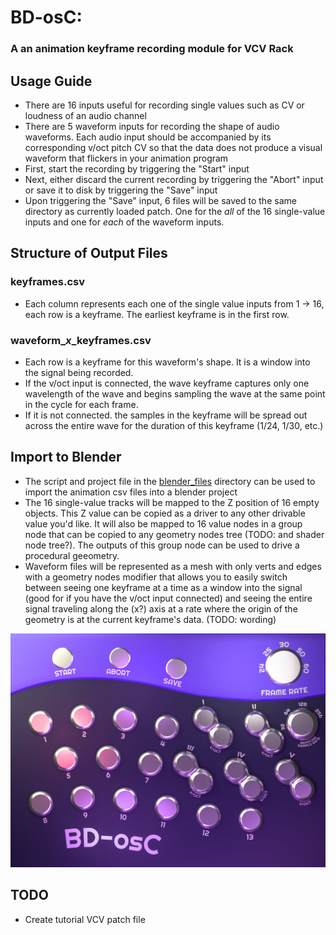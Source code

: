 # BD-osC:
### A an animation keyframe recording module for VCV Rack

## Usage Guide

- There are 16 inputs useful for recording single values such as CV or loudness of an audio channel
- There are 5 waveform inputs for recording the shape of audio waveforms. Each audio input should be accompanied by its corresponding v/oct pitch CV so that the data does not produce a visual waveform that flickers in your animation program
- First, start the recording by triggering the "Start" input
- Next, either discard the current recording by triggering the "Abort" input or save it to disk by triggering the "Save" input
- Upon triggering the "Save" input, 6 files will be saved to the same directory as currently loaded patch. One for the *all* of the 16 single-value inputs and one for *each* of the waveform inputs.

## Structure of Output Files

### keyframes.csv

- Each column represents each one of the single value inputs from 1 -> 16, each row is a keyframe. The earliest keyframe is in the first row.

### waveform_*x*_keyframes.csv

- Each row is a keyframe for this waveform's shape. It is a window into the signal being recorded. 
- If the v/oct input is connected, the wave keyframe captures only one wavelength of the wave and begins sampling the wave at the same point in the cycle for each frame.
- If it is not connected. the samples in the keyframe will be spread out across the entire wave for the duration of this keyframe (1/24, 1/30, etc.)

## Import to Blender

- The script and project file in the [blender_files](./blender_files/) directory can be used to import the animation csv files into a blender project
- The 16 single-value tracks will be mapped to the Z position of 16 empty objects. This Z value can be copied as a driver to any other drivable value you'd like. It will also be mapped to 16 value nodes in a group node that can be copied to any geometry nodes tree (TODO: and shader node tree?). The outputs of this group node can be used to drive a procedural geeometry.
- Waveform files will be represented as a mesh with only verts and edges with a geometry nodes modifier that allows you to easily switch between seeing one keyframe at a time as a window into the signal (good for if you have the v/oct input connected) and seeing the entire signal traveling along the (x?) axis at a rate where the origin of the geometry is at the current keyframe's data. (TODO: wording)

![image of the panel layout](./VCV_Module/res/BD-osC.jpg)

## TODO
- Create tutorial VCV patch file